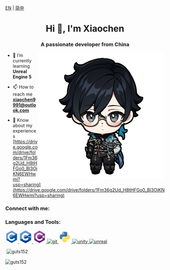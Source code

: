 [EN](README.md) | [简中](README_zh-CN.md)
<h1 align="center">Hi 👋, I'm Xiaochen</h1>
<h3 align="center">A passionate developer from China</h3>
<img align="right" alt="Avatar" width="400" src="IMG_1631.PNG">

- 🌱 I’m currently learning **Unreal Engine 5**

- 📫 How to reach me **xiaochen9991@outlook.com**

- 📄 Know about my experiences [https://drive.google.com/drive/folders/1Fm36g2Ud_H8tHFGo0_Bl3OjKN6EWHwmi?usp=sharing](https://drive.google.com/drive/folders/1Fm36g2Ud_H8tHFGo0_Bl3OjKN6EWHwmi?usp=sharing)

<h3 align="left">Connect with me:</h3>
<p align="left">
</p>

<h3 align="left">Languages and Tools:</h3>
<p align="left"> <a href="https://www.cprogramming.com/" target="_blank" rel="noreferrer"> <img src="https://raw.githubusercontent.com/devicons/devicon/master/icons/c/c-original.svg" alt="c" width="40" height="40"/> </a> <a href="https://www.w3schools.com/cpp/" target="_blank" rel="noreferrer"> <img src="https://raw.githubusercontent.com/devicons/devicon/master/icons/cplusplus/cplusplus-original.svg" alt="cplusplus" width="40" height="40"/> </a> <a href="https://www.w3schools.com/cs/" target="_blank" rel="noreferrer"> <img src="https://raw.githubusercontent.com/devicons/devicon/master/icons/csharp/csharp-original.svg" alt="csharp" width="40" height="40"/> </a> <a href="https://git-scm.com/" target="_blank" rel="noreferrer"> <img src="https://www.vectorlogo.zone/logos/git-scm/git-scm-icon.svg" alt="git" width="40" height="40"/> </a> <a href="https://www.python.org" target="_blank" rel="noreferrer"> <img src="https://raw.githubusercontent.com/devicons/devicon/master/icons/python/python-original.svg" alt="python" width="40" height="40"/> </a> <a href="https://unity.com/" target="_blank" rel="noreferrer"> <img src="https://www.vectorlogo.zone/logos/unity3d/unity3d-icon.svg" alt="unity" width="40" height="40"/> </a> <a href="https://unrealengine.com/" target="_blank" rel="noreferrer"> <img src="https://raw.githubusercontent.com/kenangundogan/fontisto/036b7eca71aab1bef8e6a0518f7329f13ed62f6b/icons/svg/brand/unreal-engine.svg" alt="unreal" width="40" height="40"/> </a> </p>

<p>&nbsp;<img align="center" src="https://github-readme-stats.vercel.app/api?username=guts152&show_icons=true&locale=en" alt="guts152" /></p>

<p><img align="center" src="https://github-readme-streak-stats.herokuapp.com/?user=guts152&" alt="guts152" /></p>

